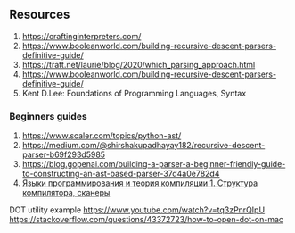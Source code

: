 ## Resources

1. https://craftinginterpreters.com/
2. https://www.booleanworld.com/building-recursive-descent-parsers-definitive-guide/
3. https://tratt.net/laurie/blog/2020/which_parsing_approach.html
4. https://www.booleanworld.com/building-recursive-descent-parsers-definitive-guide/
5. Kent D.Lee: Foundations of Programming Languages, Syntax

### Beginners guides

1. https://www.scaler.com/topics/python-ast/
2. https://medium.com/@shirshakupadhayay182/recursive-descent-parser-b69f293d5985
3. https://blog.gopenai.com/building-a-parser-a-beginner-friendly-guide-to-constructing-an-ast-based-parser-37d4a0e782d4
4. [Языки программирования и теория компиляции 1. Структура компилятора, сканеры](https://www.youtube.com/watch?v=_4kWVsLKhCI)

DOT utility example
https://www.youtube.com/watch?v=tq3zPnrQIpU
https://stackoverflow.com/questions/43372723/how-to-open-dot-on-mac


